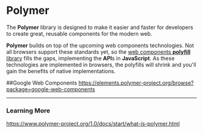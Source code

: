 # Polymer

The **Polymer** library is designed to make it easier and faster for developers to create great, reusable components for the modern web.


**Polymer** builds on top of the upcoming web components technologies. Not all browsers support these standards yet, so the [web components **polyfill** library](http://webcomponents.org/polyfills/) fills the gaps, implementing the **API**s in **JavaScript**. As these technologies are implemented in browsers, the polyfills will shrink and you'll gain the benefits of native implementations.


##Google Web Components
https://elements.polymer-project.org/browse?package=google-web-components


---
### Learning More
https://www.polymer-project.org/1.0/docs/start/what-is-polymer.html


